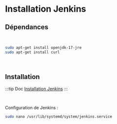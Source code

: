 # Installation Jenkins

## Dépendances

<br>

```sh
sudo apt-get install openjdk-17-jre
sudo apt-get install curl
```

<br>

## Installation
:::tip Doc
[Installation Jenkins](https://www.jenkins.io/doc/book/installing/linux/#debianubuntu)
:::

<br>

Configuration de Jenkins :
```sh
sudo nano /usr/lib/systemd/system/jenkins.service
```